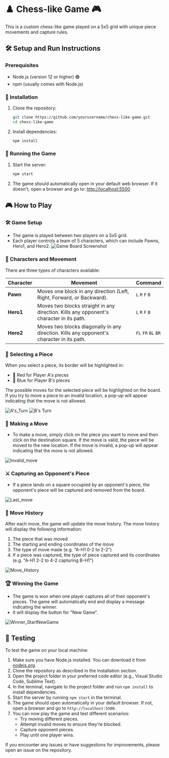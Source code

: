 
# ♟️ Chess-like Game 🎮

This is a custom chess-like game played on a 5x5 grid with unique piece movements and capture rules.

## 🛠️ Setup and Run Instructions

### Prerequisites

- Node.js (version 12 or higher) 🟢
- npm (usually comes with Node.js)

### 🚀 Installation

1. Clone the repository:
   ```sh
   git clone https://github.com/yourusername/chess-like-game.git
   cd chess-like-game
   ```
2. Install dependencies:
   ```sh
   npm install
   ```

### 🎯 Running the Game

1. Start the server:
   ```sh
   npm start
   ```
2. The game should automatically open in your default web browser. If it doesn't, open a browser and go to:
   [http://localhost:5500](http://localhost:5500)

## 🎮 How to Play

### 🛠️ Game Setup
- The game is played between two players on a 5x5 grid.
- Each player controls a team of 5 characters, which can include Pawns, Hero1, and Hero2.
  ![Game Board Screenshot](https://github.com/shivani-2909/Shivani-Arora-21BHI10014/blob/main/images/Game-main-page.PNG?raw=true)

### 🧩 Characters and Movement
There are three types of characters available:

| Character | Movement                                                                 | Command |
|-----------|--------------------------------------------------------------------------|---------|
| **Pawn**  | Moves one block in any direction (Left, Right, Forward, or Backward).    | `L` `R` `F` `B` |
| **Hero1** | Moves two blocks straight in any direction. Kills any opponent's character in its path. | `L` `R` `F` `B` |
| **Hero2** | Moves two blocks diagonally in any direction. Kills any opponent's character in its path. | `FL` `FR` `BL` `BR` |

### 🎯 Selecting a Piece
When you select a piece, its border will be highlighted in:

- 🔴 Red for Player A's pieces
- 🔵 Blue for Player B's pieces

The possible moves for the selected piece will be highlighted on the board. If you try to move a piece to an invalid location, a pop-up will appear indicating that the move is not allowed.

![A's_Turn](https://github.com/shivani-2909/Shivani-Arora-21BHI10014/blob/main/images/A's%20turn.PNG)
![B's Turn](https://github.com/shivani-2909/Shivani-Arora-21BHI10014/blob/main/images/B's%20turn.PNG)

### 🧠 Making a Move
- To make a move, simply click on the piece you want to move and then click on the destination square. If the move is valid, the piece will be moved to the new location. If the move is invalid, a pop-up will appear indicating that the move is not allowed.

![Invalid_move](https://github.com/shivani-2909/Shivani-Arora-21BHI10014/blob/main/images/invalid-move.PNG)

### ⚔️ Capturing an Opponent's Piece
- If a piece lands on a square occupied by an opponent's piece, the opponent's piece will be captured and removed from the board.

![Last_move](https://github.com/shivani-2909/Shivani-Arora-21BHI10014/blob/main/images/Last-move.PNG)

### 📜 Move History
After each move, the game will update the move history. The move history will display the following information:
1. The piece that was moved
2. The starting and ending coordinates of the move
3. The type of move made (e.g. "A-H1 0-2 to 2-2")
4. If a piece was captured, the type of piece captured and its coordinates (e.g. "A-H1 2-2 to 4-2 capturing B-H1")

![Move_History](https://github.com/shivani-2909/Shivani-Arora-21BHI10014/blob/main/images/move-history.PNG)

### 🏆 Winning the Game
- The game is won when one player captures all of their opponent's pieces. The game will automatically end and display a message indicating the winner.
- It will display the button for "New Game".

![Winner_StartNewGame](https://github.com/shivani-2909/Shivani-Arora-21BHI10014/blob/main/images/Player%20A-wins.PNG)

## 🧪 Testing

To test the game on your local machine:

1. Make sure you have Node.js installed. You can download it from [nodejs.org](https://nodejs.org/).
2. Clone the repository as described in the Installation section.
3. Open the project folder in your preferred code editor (e.g., Visual Studio Code, Sublime Text).
4. In the terminal, navigate to the project folder and run `npm install` to install dependencies.
5. Start the server by running `npm start` in the terminal.
6. The game should open automatically in your default browser. If not, open a browser and go to `http://localhost:5500`.
7. You can now play the game and test different scenarios:
   - Try moving different pieces.
   - Attempt invalid moves to ensure they're blocked.
   - Capture opponent pieces.
   - Play until one player wins.

If you encounter any issues or have suggestions for improvements, please open an issue on the repository.
